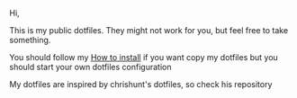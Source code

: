 
Hi, 

This is my public dotfiles. They might not work for you, but feel free to take something.

You should follow my [How to install](https://github.com/kevinrobayna/dotfiles/blob/master/HowToInstall.md) if you want copy my dotfiles but you should start your own dotfiles configuration 

My dotfiles are inspired by chrishunt's dotfiles, so check his repository
